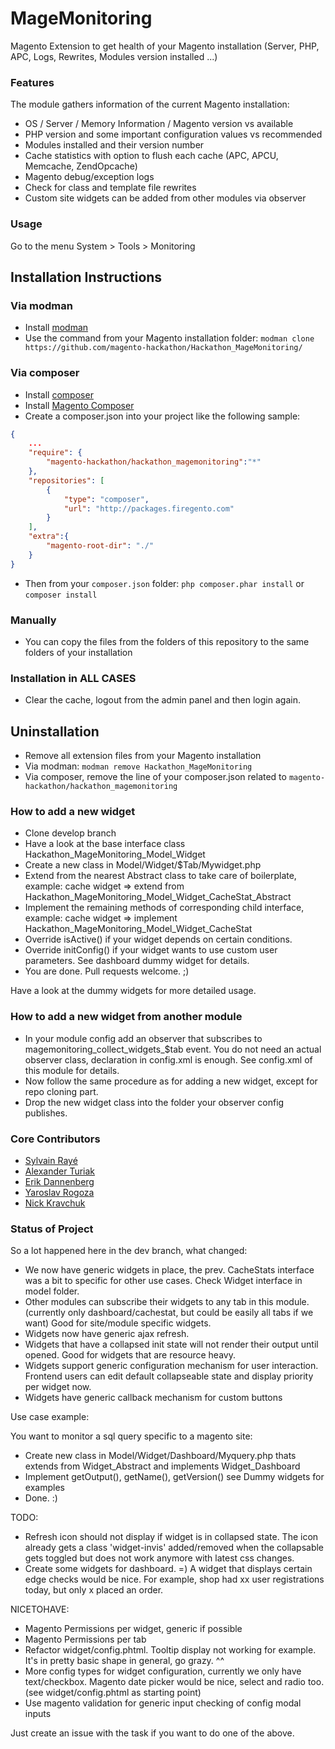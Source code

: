 MageMonitoring
==============

Magento Extension to get health of your Magento installation (Server, PHP, APC, Logs, Rewrites, Modules version installed ...)

### Features

The module gathers information of the current Magento installation:

- OS / Server / Memory Information / Magento version vs available
- PHP version and some important configuration values vs recommended
- Modules installed and their version number
- Cache statistics with option to flush each cache (APC, APCU, Memcache, ZendOpcache)
- Magento debug/exception logs
- Check for class and template file rewrites
- Custom site widgets can be added from other modules via observer

### Usage

Go to the menu System > Tools > Monitoring

Installation Instructions
-------------------------

### Via modman

- Install [modman](https://github.com/colinmollenhour/modman)
- Use the command from your Magento installation folder: `modman clone https://github.com/magento-hackathon/Hackathon_MageMonitoring/`

### Via composer
- Install [composer](http://getcomposer.org/download/)
- Install [Magento Composer](https://github.com/magento-hackathon/magento-composer-installer)
- Create a composer.json into your project like the following sample:

```json
{
    ...
    "require": {
        "magento-hackathon/hackathon_magemonitoring":"*"
    },
    "repositories": [
	    {
            "type": "composer",
            "url": "http://packages.firegento.com"
        }
    ],
    "extra":{
        "magento-root-dir": "./"
    }
}
```

- Then from your `composer.json` folder: `php composer.phar install` or `composer install`

### Manually
- You can copy the files from the folders of this repository to the same folders of your installation


### Installation in ALL CASES
* Clear the cache, logout from the admin panel and then login again.

Uninstallation
--------------
* Remove all extension files from your Magento installation
* Via modman: `modman remove Hackathon_MageMonitoring`
* Via composer, remove the line of your composer.json related to `magento-hackathon/hackathon_magemonitoring`

### How to add a new widget

- Clone develop branch
- Have a look at the base interface class Hackathon_MageMonitoring_Model_Widget
- Create a new class in Model/Widget/$Tab/Mywidget.php
- Extend from the nearest Abstract class to take care of boilerplate, example: cache widget => extend from Hackathon_MageMonitoring_Model_Widget_CacheStat_Abstract
- Implement the remaining methods of corresponding child interface, example: cache widget => implement Hackathon_MageMonitoring_Model_Widget_CacheStat
- Override isActive() if your widget depends on certain conditions.
- Override initConfig() if your widget wants to use custom user parameters. See dashboard dummy widget for details.
- You are done. Pull requests welcome. ;)

Have a look at the dummy widgets for more detailed usage.

### How to add a new widget from another module

- In your module config add an observer that subscribes to magemonitoring_collect_widgets_$tab event.
 You do not need an actual observer class, declaration in config.xml is enough. See config.xml of this module for details.
- Now follow the same procedure as for adding a new widget, except for repo cloning part.
- Drop the new widget class into the folder your observer config publishes.

### Core Contributors

- [Sylvain Rayé](https://github.com/diglin)
- [Alexander Turiak](https://github.com/Zifius)
- [Erik Dannenberg](https://github.com/edannenberg)
- [Yaroslav Rogoza](https://github.com/Gribnik)
- [Nick Kravchuk](https://github.com/nickua)

### Status of Project

So a lot happened here in the dev branch, what changed:

- We now have generic widgets in place, the prev. CacheStats interface was a bit to specific for other use cases.
 Check Widget interface in model folder.
- Other modules can subscribe their widgets to any tab in this module. (currently only dashboard/cachestat, but could be easily all tabs if we want)
 Good for site/module specific widgets.
- Widgets now have generic ajax refresh.
- Widgets that have a collapsed init state will not render their output until opened. Good for widgets that are resource heavy.
- Widgets support generic configuration mechanism for user interaction. Frontend users can edit default collapseable state and display priority per widget now.
- Widgets have generic callback mechanism for custom buttons

Use case example:

You want to monitor a sql query specific to a magento site:

- Create new class in Model/Widget/Dashboard/Myquery.php thats extends from Widget_Abstract and implements Widget_Dashboard
- Implement getOutput(), getName(), getVersion() see Dummy widgets for examples
- Done. :)

TODO:

- Refresh icon should not display if widget is in collapsed state.
 The icon already gets a class 'widget-invis' added/removed when the collapsable gets toggled but does not work anymore with latest css changes.
- Create some widgets for dashboard. =) A widget that displays certain edge checks would be nice.
 For example, shop had xx user registrations today, but only x placed an order.

NICETOHAVE:

- Magento Permissions per widget, generic if possible
- Magento Permissions per tab
- Refactor widget/config.phtml. Tooltip display not working for example. It's in pretty basic shape in general, go grazy. ^^
- More config types for widget configuration, currently we only have text/checkbox. Magento date picker would be nice, select and radio too.
 (see widget/config.phtml as starting point)
- Use magento validation for generic input checking of config modal inputs

Just create an issue with the task if you want to do one of the above.